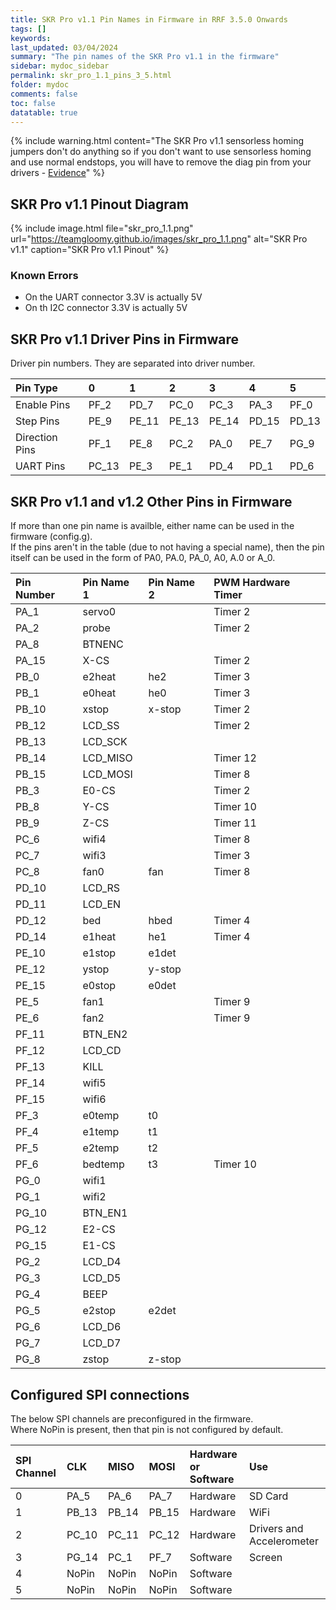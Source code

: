 ```yaml
---
title: SKR Pro v1.1 Pin Names in Firmware in RRF 3.5.0 Onwards
tags: []
keywords: 
last_updated: 03/04/2024
summary: "The pin names of the SKR Pro v1.1 in the firmware"
sidebar: mydoc_sidebar
permalink: skr_pro_1.1_pins_3_5.html
folder: mydoc
comments: false
toc: false
datatable: true
---
```


{% include warning.html content="The SKR Pro v1.1 sensorless homing jumpers don't do anything so if you don't want to use sensorless homing and use normal endstops, you will have to remove the diag pin from your drivers - [Evidence](https://github.com/bigtreetech/BIGTREETECH-GTR-V1.0/issues/12)" %}

## SKR Pro v1.1 Pinout Diagram

{% include image.html file="skr_pro_1.1.png" url="https://teamgloomy.github.io/images/skr_pro_1.1.png" alt="SKR Pro v1.1" caption="SKR Pro v1.1 Pinout" %}

### Known Errors

* On the UART connector 3.3V is actually 5V
* On th I2C connector 3.3V is actually 5V

## SKR Pro v1.1 Driver Pins in Firmware

Driver pin numbers. They are separated into driver number.

<div class="datatable-begin"></div>

|Pin Type|0|1|2|3|4|5|
| :------------- |:-------------|:-------------|:-------------|:-------------|:-------------|:-----|
|Enable Pins|PF_2|PD_7|PC_0|PC_3|PA_3|PF_0|
|Step Pins|PE_9|PE_11|PE_13|PE_14|PD_15|PD_13|
|Direction Pins|PF_1|PE_8|PC_2|PA_0|PE_7|PG_9|
|UART Pins|PC_13|PE_3|PE_1|PD_4|PD_1|PD_6|

<div class="datatable-end"></div>

## SKR Pro v1.1 and v1.2 Other Pins in Firmware

If more than one pin name is availble, either name can be used in the firmware (config.g).  
If the pins aren't in the table (due to not having a special name), then the pin itself can be used in the form of PA0, PA.0, PA_0, A0, A.0 or A_0.  

<div class="datatable-begin"></div>

|Pin Number|Pin Name 1|Pin Name 2|PWM Hardware Timer|
| :------------- |:-------------|:-------------|:-------------|
|PA_1| servo0||Timer 2|
|PA_2| probe||Timer 2|
|PA_8|BTNENC|||
|PA_15| X-CS||Timer 2|
|PB_0| e2heat|he2|Timer 3|
|PB_1| e0heat|he0|Timer 3|
|PB_10| xstop|x-stop|Timer 2|
|PB_12|LCD_SS||Timer 2|
|PB_13|LCD_SCK|||
|PB_14|LCD_MISO||Timer 12|
|PB_15|LCD_MOSI||Timer 8|
|PB_3| E0-CS||Timer 2|
|PB_8| Y-CS||Timer 10|
|PB_9| Z-CS||Timer 11|
|PC_6| wifi4||Timer 8|
|PC_7| wifi3||Timer 3|
|PC_8| fan0|fan|Timer 8|
|PD_10|LCD_RS|||
|PD_11|LCD_EN|||
|PD_12| bed|hbed|Timer 4|
|PD_14| e1heat|he1|Timer 4|
|PE_10| e1stop|e1det||
|PE_12| ystop|y-stop||
|PE_15| e0stop|e0det||
|PE_5| fan1||Timer 9|
|PE_6| fan2||Timer 9|
|PF_11|BTN_EN2|||
|PF_12|LCD_CD|||
|PF_13|KILL|||
|PF_14| wifi5|||
|PF_15| wifi6|||
|PF_3| e0temp|t0||
|PF_4| e1temp|t1||
|PF_5| e2temp|t2||
|PF_6| bedtemp|t3|Timer 10|
|PG_0| wifi1|||
|PG_1| wifi2|||
|PG_10|BTN_EN1|||
|PG_12| E2-CS|||
|PG_15| E1-CS|||
|PG_2|LCD_D4|||
|PG_3|LCD_D5|||
|PG_4| BEEP|||
|PG_5| e2stop|e2det||
|PG_6|LCD_D6|||
|PG_7|LCD_D7|||
|PG_8| zstop|z-stop||

<div class="datatable-end"></div>

## Configured SPI connections

The below SPI channels are preconfigured in the firmware.  
Where NoPin is present, then that pin is not configured by default.  

<div class="datatable-begin"></div>

|SPI Channel| CLK | MISO | MOSI | Hardware or Software | Use |
| :------------- |:-------------|:-------------|:-------------|:-------------|:-------------|
|0|PA_5|PA_6|PA_7|Hardware| SD Card |
|1|PB_13|PB_14|PB_15|Hardware| WiFi |
|2|PC_10|PC_11|PC_12|Hardware| Drivers and Accelerometer |
|3|PG_14|PC_1|PF_7|Software| Screen |
|4|NoPin|NoPin|NoPin|Software||
|5|NoPin|NoPin|NoPin|Software||

<div class="datatable-end"></div>
